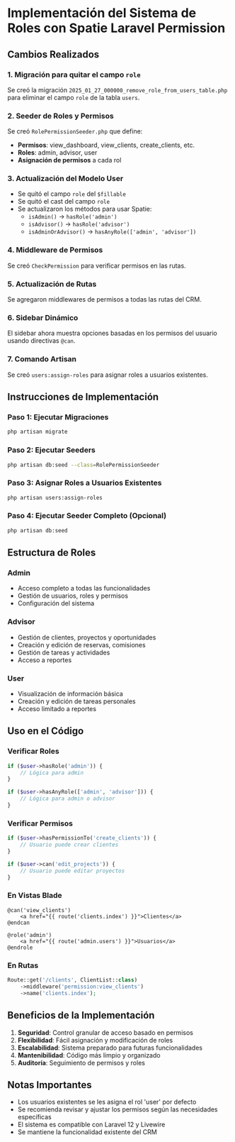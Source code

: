 # Implementación del Sistema de Roles con Spatie Laravel Permission

## Cambios Realizados

### 1. Migración para quitar el campo `role`
Se creó la migración `2025_01_27_000000_remove_role_from_users_table.php` para eliminar el campo `role` de la tabla `users`.

### 2. Seeder de Roles y Permisos
Se creó `RolePermissionSeeder.php` que define:
- **Permisos**: view_dashboard, view_clients, create_clients, etc.
- **Roles**: admin, advisor, user
- **Asignación de permisos** a cada rol

### 3. Actualización del Modelo User
- Se quitó el campo `role` del `$fillable`
- Se quitó el cast del campo `role`
- Se actualizaron los métodos para usar Spatie:
  - `isAdmin()` → `hasRole('admin')`
  - `isAdvisor()` → `hasRole('advisor')`
  - `isAdminOrAdvisor()` → `hasAnyRole(['admin', 'advisor'])`

### 4. Middleware de Permisos
Se creó `CheckPermission` para verificar permisos en las rutas.

### 5. Actualización de Rutas
Se agregaron middlewares de permisos a todas las rutas del CRM.

### 6. Sidebar Dinámico
El sidebar ahora muestra opciones basadas en los permisos del usuario usando directivas `@can`.

### 7. Comando Artisan
Se creó `users:assign-roles` para asignar roles a usuarios existentes.

## Instrucciones de Implementación

### Paso 1: Ejecutar Migraciones
```bash
php artisan migrate
```

### Paso 2: Ejecutar Seeders
```bash
php artisan db:seed --class=RolePermissionSeeder
```

### Paso 3: Asignar Roles a Usuarios Existentes
```bash
php artisan users:assign-roles
```

### Paso 4: Ejecutar Seeder Completo (Opcional)
```bash
php artisan db:seed
```

## Estructura de Roles

### Admin
- Acceso completo a todas las funcionalidades
- Gestión de usuarios, roles y permisos
- Configuración del sistema

### Advisor
- Gestión de clientes, proyectos y oportunidades
- Creación y edición de reservas, comisiones
- Gestión de tareas y actividades
- Acceso a reportes

### User
- Visualización de información básica
- Creación y edición de tareas personales
- Acceso limitado a reportes

## Uso en el Código

### Verificar Roles
```php
if ($user->hasRole('admin')) {
    // Lógica para admin
}

if ($user->hasAnyRole(['admin', 'advisor'])) {
    // Lógica para admin o advisor
}
```

### Verificar Permisos
```php
if ($user->hasPermissionTo('create_clients')) {
    // Usuario puede crear clientes
}

if ($user->can('edit_projects')) {
    // Usuario puede editar proyectos
}
```

### En Vistas Blade
```blade
@can('view_clients')
    <a href="{{ route('clients.index') }}">Clientes</a>
@endcan

@role('admin')
    <a href="{{ route('admin.users') }}">Usuarios</a>
@endrole
```

### En Rutas
```php
Route::get('/clients', ClientList::class)
    ->middleware('permission:view_clients')
    ->name('clients.index');
```

## Beneficios de la Implementación

1. **Seguridad**: Control granular de acceso basado en permisos
2. **Flexibilidad**: Fácil asignación y modificación de roles
3. **Escalabilidad**: Sistema preparado para futuras funcionalidades
4. **Mantenibilidad**: Código más limpio y organizado
5. **Auditoría**: Seguimiento de permisos y roles

## Notas Importantes

- Los usuarios existentes se les asigna el rol 'user' por defecto
- Se recomienda revisar y ajustar los permisos según las necesidades específicas
- El sistema es compatible con Laravel 12 y Livewire
- Se mantiene la funcionalidad existente del CRM

